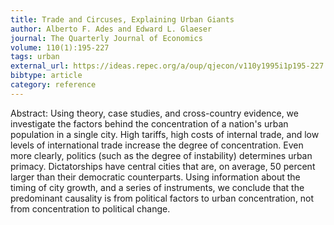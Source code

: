 ```yaml
---
title: Trade and Circuses, Explaining Urban Giants
author: Alberto F. Ades and Edward L. Glaeser
journal: The Quarterly Journal of Economics
volume: 110(1):195-227
tags: urban
external_url: https://ideas.repec.org/a/oup/qjecon/v110y1995i1p195-227..html
bibtype: article
category: reference
---
```

Abstract: Using theory, case studies, and cross-country evidence, we investigate the factors behind the concentration of a nation's urban population in a single city. High tariffs, high costs of internal trade, and low levels of international trade increase the degree of concentration. Even more clearly, politics (such as the degree of instability) determines urban primacy. Dictatorships have central cities that are, on average, 50 percent larger than their democratic counterparts. Using information about the timing of city growth, and a series of instruments, we conclude that the predominant causality is from political factors to urban concentration, not from concentration to political change.
